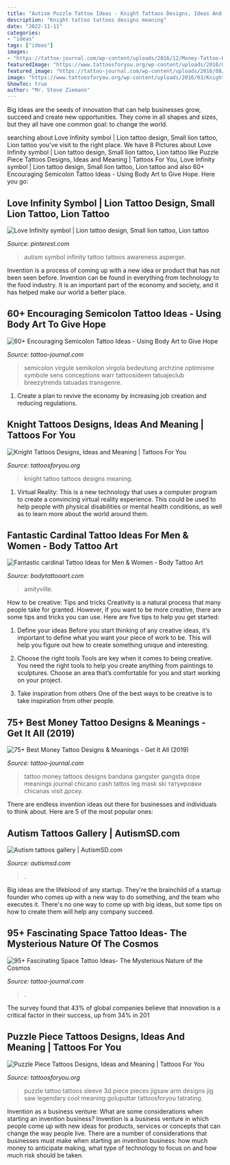 ```yaml
---
title: "Autism Puzzle Tattoo Ideas - Knight Tattoos Designs, Ideas And Meaning"
description: "Knight tattoo tattoos designs meaning"
date: "2022-11-11"
categories:
- "ideas"
tags: ["ideas"]
images:
- "https://tattoo-journal.com/wp-content/uploads/2016/12/Money-Tattoo-68-765x765.jpg"
featuredImage: "https://www.tattoosforyou.org/wp-content/uploads/2016/03/Knight-Tattoo-Pictures.jpg"
featured_image: "https://tattoo-journal.com/wp-content/uploads/2016/08/semicolon-tattoo35-650x650.jpg"
image: "https://www.tattoosforyou.org/wp-content/uploads/2016/03/Knight-Tattoo-Pictures.jpg"
ShowToc: true
author: "Mr. Steve Ziemann"
---
```



Big Ideas are the seeds of innovation that can help businesses grow, succeed and create new opportunities. They come in all shapes and sizes, but they all have one common goal: to change the world.

	

		
searching about Love Infinity symbol | Lion tattoo design, Small lion tattoo, Lion tattoo you've visit to the right place. We have 8 Pictures about Love Infinity symbol | Lion tattoo design, Small lion tattoo, Lion tattoo like Puzzle Piece Tattoos Designs, Ideas and Meaning | Tattoos For You, Love Infinity symbol | Lion tattoo design, Small lion tattoo, Lion tattoo and also 60+ Encouraging Semicolon Tattoo Ideas - Using Body Art to Give Hope. Here you go:
		
    
## Love Infinity Symbol | Lion Tattoo Design, Small Lion Tattoo, Lion Tattoo

<img loading=lazy src="https://i.pinimg.com/736x/4a/45/37/4a45371c0b2c668f2774c8723d408aa4--autism-tattoos-infinity-symbol.jpg" onerror="this.onerror=null;this.src='https://tse3.mm.bing.net/th?id=OIP.UJ2DCpLhOJdEH2kJq91EXwHaFj&amp;pid=15.1';" alt="Love Infinity symbol | Lion tattoo design, Small lion tattoo, Lion tattoo">

_Source: pinterest.com_

>autism symbol infinity tattoo tattoos awareness asperger. 

	

Invention is a process of coming up with a new idea or product that has not been seen before. Invention can be found in everything from technology to the food industry. It is an important part of the economy and society, and it has helped make our world a better place.

    
## 60+ Encouraging Semicolon Tattoo Ideas - Using Body Art To Give Hope

<img loading=lazy src="https://tattoo-journal.com/wp-content/uploads/2016/08/semicolon-tattoo35-650x650.jpg" onerror="this.onerror=null;this.src='https://tse2.mm.bing.net/th?id=OIP.IBdAYELKD6n7VTctELDtAwHaHa&amp;pid=15.1';" alt="60+ Encouraging Semicolon Tattoo Ideas - Using Body Art to Give Hope">

_Source: tattoo-journal.com_

>semicolon virgule semikolon virgola bedeutung archzine optimisme symbole sens conceptions warr tattoosideen tatuajeclub breezytrends tatuadas transgenre. 

	

1. Create a plan to revive the economy by increasing job creation and reducing regulations. 

    
## Knight Tattoos Designs, Ideas And Meaning | Tattoos For You

<img loading=lazy src="https://www.tattoosforyou.org/wp-content/uploads/2016/03/Knight-Tattoo-Pictures.jpg" onerror="this.onerror=null;this.src='https://tse1.mm.bing.net/th?id=OIP.n1fSROZeJljOqsm9tmJQ-AHaJ4&amp;pid=15.1';" alt="Knight Tattoos Designs, Ideas and Meaning | Tattoos For You">

_Source: tattoosforyou.org_

>knight tattoo tattoos designs meaning. 

	

1. Virtual Reality: This is a new technology that uses a computer program to create a convincing virtual reality experience. This could be used to help people with physical disabilities or mental health conditions, as well as to learn more about the world around them. 

    
## Fantastic Cardinal Tattoo Ideas For Men &amp; Women - Body Tattoo Art

<img loading=lazy src="https://www.bodytattooart.com/wp-content/uploads/2020/06/cardinal-tattoos-77.jpg" onerror="this.onerror=null;this.src='https://tse4.mm.bing.net/th?id=OIP.q40p_C3Yiik1ATBCGMwWXQHaLH&amp;pid=15.1';" alt="Fantastic cardinal Tattoo Ideas for Men &amp; Women - Body Tattoo Art">

_Source: bodytattooart.com_

>amityville. 

	

How to be creative: Tips and tricks
Creativity is a natural process that many people take for granted. However, if you want to be more creative, there are some tips and tricks you can use. Here are five tips to help you get started:
1. Define your ideas
Before you start thinking of any creative ideas, it’s important to define what you want your piece of work to be. This will help you figure out how to create something unique and interesting.

2. Choose the right tools
Tools are key when it comes to being creative. You need the right tools to help you create anything from paintings to sculptures. Choose an area that’s comfortable for you and start working on your project.
3. Take inspiration from others
One of the best ways to be creative is to take inspiration from other people.

    
## 75+ Best Money Tattoo Designs &amp; Meanings - Get It All (2019)

<img loading=lazy src="https://tattoo-journal.com/wp-content/uploads/2016/12/Money-Tattoo-68-765x765.jpg" onerror="this.onerror=null;this.src='https://tse2.mm.bing.net/th?id=OIP.GWr954riivU92cyYkVaC6wHaHa&amp;pid=15.1';" alt="75+ Best Money Tattoo Designs &amp; Meanings - Get It All (2019)">

_Source: tattoo-journal.com_

>tattoo money tattoos designs bandana gangster gangsta dope meanings journal chicano cash tattos leg mask ski татуировки chicanas visit доску. 

	

There are endless invention ideas out there for businesses and individuals to think about. Here are 5 of the most popular ones:

    
## Autism Tattoos Gallery | AutismSD.com

<img loading=lazy src="https://autismsd.com/wp-content/uploads/2014/01/479179_10151704659600525_803185524_24393945_1851024731_o.jpg" onerror="this.onerror=null;this.src='https://tse4.mm.bing.net/th?id=OIP.vms2iqwMtSKfH3Yf8oTxRQHaE8&amp;pid=15.1';" alt="Autism tattoos gallery | AutismSD.com">

_Source: autismsd.com_

>. 

	

Big ideas are the lifeblood of any startup. They're the brainchild of a startup founder who comes up with a new way to do something, and the team who executes it. There's no one way to come up with big ideas, but some tips on how to create them will help any company succeed.

    
## 95+ Fascinating Space Tattoo Ideas- The Mysterious Nature Of The Cosmos

<img loading=lazy src="https://tattoo-journal.com/wp-content/uploads/2017/01/Space-Tattoo-84.jpg" onerror="this.onerror=null;this.src='https://tse1.mm.bing.net/th?id=OIP.50Evw0bvew4Qm-euvfiZLQHaHa&amp;pid=15.1';" alt="95+ Fascinating Space Tattoo Ideas- The Mysterious Nature of the Cosmos">

_Source: tattoo-journal.com_

>. 

	

The survey found that 43% of global companies believe that innovation is a critical factor in their success, up from 34% in 201
    
## Puzzle Piece Tattoos Designs, Ideas And Meaning | Tattoos For You

<img loading=lazy src="http://www.tattoosforyou.org/wp-content/uploads/2013/11/Puzzle-Pieces-Tattoos.jpg" onerror="this.onerror=null;this.src='https://tse4.mm.bing.net/th?id=OIP.GD3KKk5CdhDWfSANYtescwHaJ4&amp;pid=15.1';" alt="Puzzle Piece Tattoos Designs, Ideas and Meaning | Tattoos For You">

_Source: tattoosforyou.org_

>puzzle tattoo tattoos sleeve 3d piece pieces jigsaw arm designs jig saw legendary cool meaning goluputtar tattoosforyou tatrating. 

	

Invention as a business venture: What are some considerations when starting an invention business?
Invention is a business venture in which people come up with new ideas for products, services or concepts that can change the way people live. There are a number of considerations that businesses must make when starting an invention business: how much money to anticipate making, what type of technology to focus on and how much risk should be taken.

